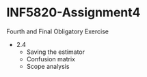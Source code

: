 # INF5820-Assignment4
Fourth and Final Obligatory Exercise

 - 2.4
    + Saving the estimator
    + Confusion matrix
    + Scope analysis